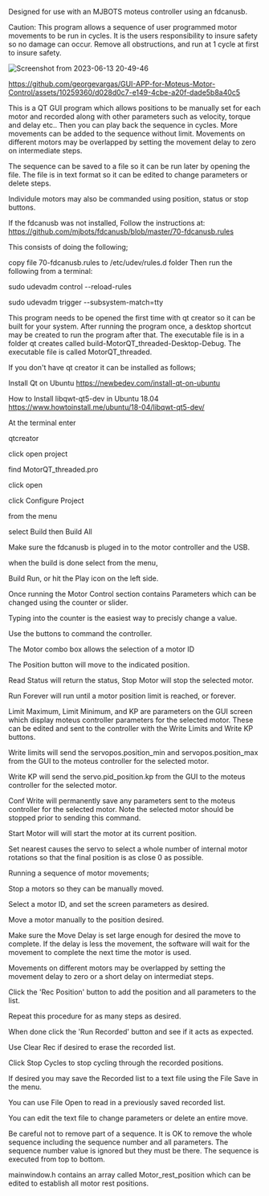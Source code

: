 Designed for use with an MJBOTS moteus controller using an fdcanusb.

Caution: This program allows a sequence of user programmed motor movements to be run in cycles. It is the users responsibility to insure safety so no damage can occur. Remove all obstructions, and run at 1 cycle at first to insure safety.

![Screenshot from 2023-06-13 20-49-46](https://github.com/georgevargas/GUI-APP-for-Moteus-Motor-Control/assets/10259360/d90cc608-3347-4899-a712-cab1f43d7ddc)

https://github.com/georgevargas/GUI-APP-for-Moteus-Motor-Control/assets/10259360/d028d0c7-e149-4cbe-a20f-dade5b8a40c5


This is a QT GUI program which allows positions to be manually set for each motor and recorded along with other parameters such as velocity, torque and delay etc.. 
Then you can play back the sequence in cycles. More movements can be added to the sequence without limit. Movements on different motors may be overlapped by setting the movement delay to zero on intermediate steps.

The sequence can be saved to a file so it can be run later by opening the file. The file is in text format so it can be edited to change parameters or delete steps. 

Individule motors may also be commanded using position, status or stop buttons.

If the fdcanusb was not installed, Follow the instructions at: https://github.com/mjbots/fdcanusb/blob/master/70-fdcanusb.rules 

This consists of doing the following;

copy file 70-fdcanusb.rules to /etc/udev/rules.d folder Then run the following from a terminal:

sudo udevadm control --reload-rules 

sudo udevadm trigger --subsystem-match=tty


This program needs to be opened the first time with qt creator so it can be built for your system. After running the program once, a desktop shortcut may be created to run the program after that. The executable file is in a folder qt creates called build-MotorQT_threaded-Desktop-Debug. The executable file is called MotorQT_threaded.

If you don't have qt creator it can be installed as follows;

Install Qt on Ubuntu 
https://newbedev.com/install-qt-on-ubuntu

How to Install libqwt-qt5-dev in Ubuntu 18.04
https://www.howtoinstall.me/ubuntu/18-04/libqwt-qt5-dev/

At the terminal enter 

qtcreator <cr>
  
click open project
  
find MotorQT_threaded.pro 
  
click open 
  
click Configure Project
  
from the menu 
  
select Build then Build All

Make sure the fdcanusb is pluged in to the motor controller and the USB.

when the build is done select from the menu,
  
Build Run, or hit the Play icon on the left side.

Once running the Motor Control section contains Parameters which can be changed using the counter or slider.
  
Typing into the counter is the easiest way to precisly change a value.
  
Use the buttons to command the controller.
  
The Motor combo box allows the selection of a motor ID 
  
The Position button will move to the indicated position. 
  
Read Status will return the status, Stop Motor will stop the selected motor.
  
Run Forever will run until a motor position limit is reached, or forever. 

Limit Maximum, Limit Minimum, and KP are parameters on the GUI screen which display moteus controller parameters for the selected motor. These can be edited and sent to the controller with the Write Limits and Write KP buttons.
  
Write limits will send the servopos.position_min and servopos.position_max from the GUI to the moteus controller for the selected motor.
  
Write KP will send the servo.pid_position.kp from the GUI to the moteus controller for the selected motor.

Conf Write will permanently save any parameters sent to the moteus controller for the selected motor. Note the selected motor should be stopped prior to sending this command.
  
Start Motor will will start the motor at its current position.
  
Set nearest causes the servo to select a whole number of internal motor rotations so that the final position is as close 0 as possible.
  

Running a sequence of motor movements; 
  
Stop a motors so they can be manually moved.
  
Select a motor ID, and set the screen parameters as desired.
  
Move a motor manually to the position desired.
  
Make sure the Move Delay is set large enough for desired the move to complete. 
If the delay is less the movement, the software will wait for the movement to complete the next time the motor is used.

Movements on different motors may be overlapped by setting the movement delay to zero or a short delay on intermediat steps.
  
Click the 'Rec Position' button to add the position and all parameters to the list. 
  
Repeat this procedure for as many steps as desired.
  
When done click the 'Run Recorded' button and see if it acts as expected.
  
Use Clear Rec if desired to erase the recorded list.
  
Click Stop Cycles to stop cycling through the recorded positions.

If desired you may save the Recorded list to a text file using the File Save in the menu. 
  
You can use File Open to read in a previously saved recorded list.
  
You can edit the text file to change parameters or delete an entire move.
  
Be careful not to remove part of a sequence. It is OK to remove the whole sequence including the sequence number and all parameters. 
The sequence number value is ignored but they must be there. 
The sequence is executed from top to bottom.
  
mainwindow.h contains an array called Motor_rest_position which can be edited to establish all motor rest positions.

